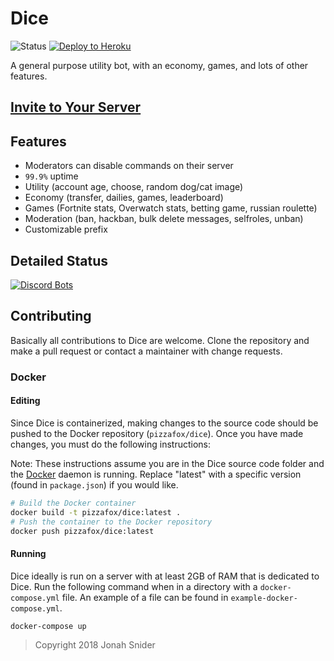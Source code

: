 # Dice

![Status](https://discordbots.org/api/widget/status/388191157869477888.png) [![Deploy to Heroku](https://img.shields.io/badge/deploy%20to-heroku-7056bf.svg)](https://heroku.com/deploy?template=https://github.com/pizzafox/dice/tree/master)

A general purpose utility bot, with an economy, games, and lots of other features.

## [Invite to Your Server](https://discordapp.com/oauth2/authorize?client_id=388191157869477888&permissions=8&scope=bot)

## Features

* Moderators can disable commands on their server
* `99.9%` uptime
* Utility (account age, choose, random dog/cat image)
* Economy (transfer, dailies, games, leaderboard)
* Games (Fortnite stats, Overwatch stats, betting game, russian roulette)
* Moderation (ban, hackban, bulk delete messages, selfroles, unban)
* Customizable prefix

## Detailed Status

[![Discord Bots](https://discordbots.org/api/widget/388191157869477888.svg)](https://discordbots.org/bot/388191157869477888)

## Contributing

Basically all contributions to Dice are welcome. Clone the repository and make a pull request or contact a maintainer with change requests.

### Docker

#### Editing

Since Dice is containerized, making changes to the source code should be pushed to the Docker repository (`pizzafox/dice`). Once you have made changes, you must do the following instructions:

Note: These instructions assume you are in the Dice source code folder and the [Docker](https://docker.io) daemon is running. Replace "latest" with a specific version (found in `package.json`) if you would like.

```bash
# Build the Docker container
docker build -t pizzafox/dice:latest .
# Push the container to the Docker repository
docker push pizzafox/dice:latest
```

#### Running

Dice ideally is run on a server with at least 2GB of RAM that is dedicated to Dice. Run the following command when in a directory with a `docker-compose.yml` file. An example of a file can be found in `example-docker-compose.yml`.

```bash
docker-compose up
```

> Copyright 2018 Jonah Snider
